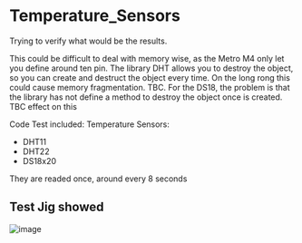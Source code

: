 # Temperature_Sensors

Trying to verify what would be the results.

This could be difficult to deal with memory wise, as the Metro M4 only let you define around ten pin. The library DHT allows you to destroy the object, so you can create
and destruct the object every time. On the long rong this could cause memory fragmentation. TBC.
For the DS18, the problem is that the library has not define a method to destroy the object once is created. TBC effect on this

Code Test included:
Temperature Sensors:
* DHT11
* DHT22
* DS18x20

They are readed once, around every 8 seconds

## Test Jig showed

![image](https://user-images.githubusercontent.com/34255413/109373984-22cded00-7880-11eb-9226-ef904c3ac0a2.png)
